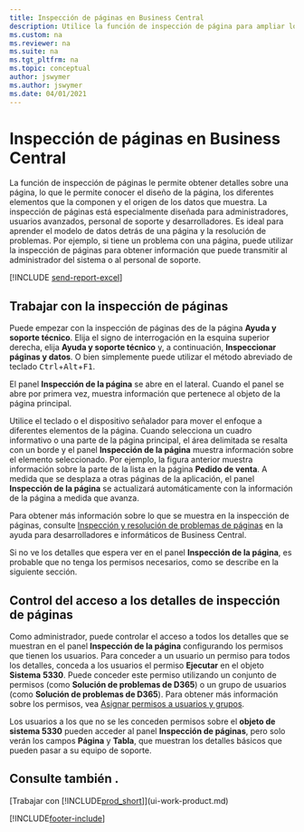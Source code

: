 ```yaml
---
title: Inspección de páginas en Business Central
description: Utilice la función de inspección de página para ampliar los detalles sobre el diseño de la página y el origen de datos. El inspector de páginas es ideal para solucionar los problemas con sus datos.
ms.custom: na
ms.reviewer: na
ms.suite: na
ms.tgt_pltfrm: na
ms.topic: conceptual
author: jswymer
ms.author: jswymer
ms.date: 04/01/2021
---
```


# <a name="inspecting-pages-in-business-central"></a><a name="inspecting-pages-in-business-central"></a><a name="inspecting-pages-in-business-central"></a><a name="inspecting-pages-in-business-central"></a>Inspección de páginas en Business Central

La función de inspección de páginas le permite obtener detalles sobre una página, lo que le permite conocer el diseño de la página, los diferentes elementos que la componen y el origen de los datos que muestra. La inspección de páginas está especialmente diseñada para administradores, usuarios avanzados, personal de soporte y desarrolladores. Es ideal para aprender el modelo de datos detrás de una página y la resolución de problemas. Por ejemplo, si tiene un problema con una página, puede utilizar la inspección de páginas para obtener información que puede transmitir al administrador del sistema o al personal de soporte.

[!INCLUDE [send-report-excel](includes/send-report-excel.md)]

## <a name="work-with-page-inspection"></a><a name="work-with-page-inspection"></a><a name="work-with-page-inspection"></a><a name="work-with-page-inspection"></a>Trabajar con la inspección de páginas

Puede empezar con la inspección de páginas des de la página **Ayuda y soporte técnico**. Elija el signo de interrogación en la esquina superior derecha, elija **Ayuda y soporte técnico** y, a continuación, **Inspeccionar páginas y datos**. O bien simplemente puede utilizar el método abreviado de teclado <kbd>Ctrl</kbd>+<kbd>Alt</kbd>+<kbd>F1</kbd>.

El panel **Inspección de la página** se abre en el lateral. Cuando el panel se abre por primera vez, muestra información que pertenece al objeto de la página principal.

Utilice el teclado o el dispositivo señalador para mover el enfoque a diferentes elementos de la página. Cuando selecciona un cuadro informativo o una parte de la página principal, el área delimitada se resalta con un borde y el panel **Inspección de la página** muestra información sobre el elemento seleccionado. Por ejemplo, la figura anterior muestra información sobre la parte de la lista en la página **Pedido de venta**. A medida que se desplaza a otras páginas de la aplicación, el panel **Inspección de la página** se actualizará automáticamente con la información de la página a medida que avanza.

Para obtener más información sobre lo que se muestra en la inspección de páginas, consulte [Inspección y resolución de problemas de páginas](/dynamics365/business-central/dev-itpro/developer/devenv-inspecting-pages) en la ayuda para desarrolladores e informáticos de Business Central.

Si no ve los detalles que espera ver en el panel **Inspección de la página**, es probable que no tenga los permisos necesarios, como se describe en la siguiente sección.

## <a name="controlling-access-to-page-inspection-details"></a><a name="controlling-access-to-page-inspection-details"></a><a name="controlling-access-to-page-inspection-details"></a><a name="controlling-access-to-page-inspection-details"></a>Control del acceso a los detalles de inspección de páginas

Como administrador, puede controlar el acceso a todos los detalles que se muestran en el panel **Inspección de la página** configurando los permisos que tienen los usuarios. Para conceder a un usuario un permiso para todos los detalles, conceda a los usuarios el permiso **Ejecutar** en el objeto **Sistema** **5330**. Puede conceder este permiso utilizando un conjunto de permisos (como **Solución de problemas de D365**) o un grupo de usuarios (como **Solución de problemas de D365**). Para obtener más información sobre los permisos, vea [Asignar permisos a usuarios y grupos](ui-define-granular-permissions.md).

Los usuarios a los que no se les conceden permisos sobre el **objeto de sistema 5330** pueden acceder al panel **Inspección de páginas**, pero solo verán los campos **Página** y **Tabla**, que muestran los detalles básicos que pueden pasar a su equipo de soporte.

## <a name="see-also"></a><a name="see-also"></a><a name="see-also"></a><a name="see-also"></a>Consulte también .

[Trabajar con [!INCLUDE[prod_short](includes/prod_short.md)]](ui-work-product.md)  

[!INCLUDE[footer-include](includes/footer-banner.md)]

